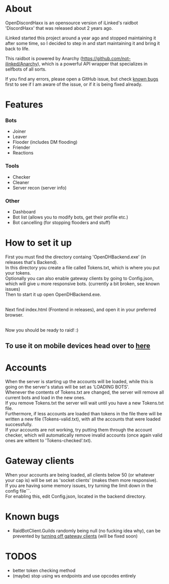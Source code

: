 # About
OpenDiscordHaxx is an opensource version of iLinked's raidbot 'DiscordHaxx' that was released about 2 years ago.<br>

iLinked started this project around a year ago and stopped maintaining it after some time, so I decided to step in and start maintaining it and bring it back to life.<br>

This raidbot is powered by Anarchy (https://github.com/not-ilinked/Anarchy), which is a powerful API wrapper that specializes in selfbots of all sorts.<br>

If you find any errors, please open a GitHub issue, but check [known bugs](https://github.com/mb-1337/OpenDiscordHaxx#known-bugs) first to see if I am aware of the issue, or if it is being fixed already.<br>

# Features
### Bots
- Joiner
- Leaver
- Flooder (includes DM flooding)
- Friender
- Reactions

### Tools
- Checker
- Cleaner
- Server recon (server info)

### Other
- Dashboard
- Bot list (allows you to modify bots, get their profile etc.)
- Bot cancelling (for stopping flooders and stuff)

# How to set it up
First you must find the directory containg 'OpenDHBackend.exe' (in releases that's Backend).<br>
In this directory you create a file called Tokens.txt, which is where you put your tokens.<br>
Optionally you can also enable gateway clients by going to Config.json, which will give u more responsive bots. (currently a bit broken, see known issues)<br>
Then to start it up open OpenDHBackend.exe.<br><br>

Next find index.html (Frontend in releases), and open it in your preferred browser.<br><br>

Now you should be ready to raid! :)<br>

## To use it on mobile devices head over to [here](UsingODHOnOtherDevices.md)


# Accounts
When the server is starting up the accounts will be loaded, while this is going on the server's status will be set as 'LOADING BOTS'.<br>
Whenever the contents of Tokens.txt are changed, the server will remove all current bots and load in the new ones.<br>
If you remove Tokens.txt the server will wait until you have a new Tokens.txt file.<br>
Furthermore, if less accounts are loaded than tokens in the file there will be written a new file (Tokens-valid.txt), with all the accounts that were loaded successfully.<br>
If your accounts are not working, try putting them through the account checker, which will automatically remove invalid accounts (once again valid ones are wittent to 'Tokens-checked'.txt).<br>


# Gateway clients
When your accounts are being loaded, all clients below 50 (or whatever your cap is) will be set as 'socket clients' (makes them more responsive).<br>
If you are having some memory issues, try turning the limit down in the config fileˇˇ.<br>
For enabling this, edit Config.json, located in the backend directory.

# Known bugs
- RaidBotClient.Guilds randomly being null (no fucking idea why), can be prevented by [turning off gateway clients](https://github.com/mb-1337/OpenDiscordHaxx#gateway-clients) (will be fixed soon)

# TODOS
- better token checking method
- (maybe) stop using ws endpoints and use opcodes entirely
